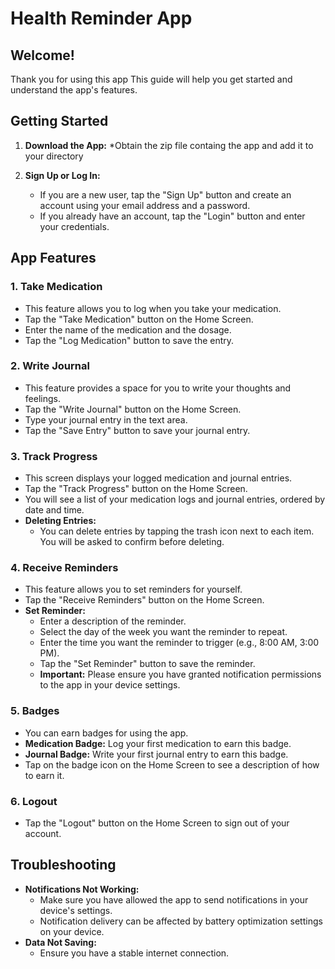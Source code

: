 # Health Reminder App

## Welcome!

Thank you for using this app This guide will help you get started and understand the app's features.

## Getting Started

1.  **Download the App:**
    *Obtain the zip file containg the app and add it to your directory

2.  **Sign Up or Log In:**
    * If you are a new user, tap the "Sign Up" button and create an account using your email address and a password.
    * If you already have an account, tap the "Login" button and enter your credentials.

## App Features

### 1. Take Medication

   * This feature allows you to log when you take your medication.
   * Tap the "Take Medication" button on the Home Screen.
   * Enter the name of the medication and the dosage.
   * Tap the "Log Medication" button to save the entry.

### 2. Write Journal

   * This feature provides a space for you to write your thoughts and feelings.
   * Tap the "Write Journal" button on the Home Screen.
   * Type your journal entry in the text area.
   * Tap the "Save Entry" button to save your journal entry.

### 3. Track Progress

   * This screen displays your logged medication and journal entries.
   * Tap the "Track Progress" button on the Home Screen.
   * You will see a list of your medication logs and journal entries, ordered by date and time.
   * **Deleting Entries:**
        * You can delete entries by tapping the trash icon next to each item. You will be asked to confirm before deleting.

### 4. Receive Reminders

   * This feature allows you to set reminders for yourself.
   * Tap the "Receive Reminders" button on the Home Screen.
   * **Set Reminder:**
        * Enter a description of the reminder.
        * Select the day of the week you want the reminder to repeat.
        * Enter the time you want the reminder to trigger (e.g., 8:00 AM, 3:00 PM).
        * Tap the "Set Reminder" button to save the reminder.
        * **Important:** Please ensure you have granted notification permissions to the app in your device settings.

### 5. Badges

   * You can earn badges for using the app.
   * **Medication Badge:** Log your first medication to earn this badge.
   * **Journal Badge:** Write your first journal entry to earn this badge.
   * Tap on the badge icon on the Home Screen to see a description of how to earn it.

### 6. Logout

   * Tap the "Logout" button on the Home Screen to sign out of your account.

## Troubleshooting

   * **Notifications Not Working:**
        * Make sure you have allowed the app to send notifications in your device's settings.
        * Notification delivery can be affected by battery optimization settings on your device.
   * **Data Not Saving:**
        * Ensure you have a stable internet connection.